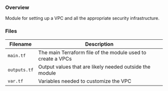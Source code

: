 ### Overview

Module for setting up a VPC and all the appropriate security infrastructure.

### Files

| Filename                 | Description                                                                 |
|--------------------------|-----------------------------------------------------------------------------|
| `main.tf`                | The main Terraform file of the module used to create a VPCs                 |
| `outputs.tf`             | Output values that are likely needed outside the module                     |
| `var.tf`                 | Variables needed to customize the VPC                                       |